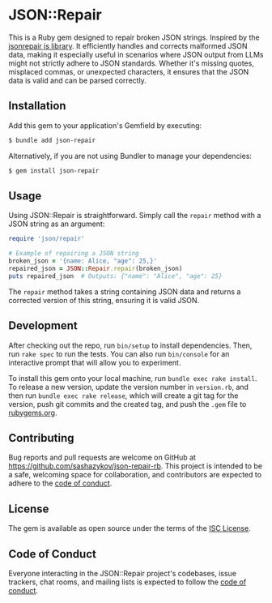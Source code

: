 # JSON::Repair

This is a Ruby gem designed to repair broken JSON strings. Inspired by the [jsonrepair js library](https://github.com/josdejong/jsonrepair/). It efficiently handles and corrects malformed JSON data, making it especially useful in scenarios where JSON output from LLMs might not strictly adhere to JSON standards. Whether it's missing quotes, misplaced commas, or unexpected characters, it ensures that the JSON data is valid and can be parsed correctly.

## Installation

Add this gem to your application's Gemfield by executing:

```bash
$ bundle add json-repair
```

Alternatively, if you are not using Bundler to manage your dependencies:

```bash
$ gem install json-repair
```

## Usage

Using JSON::Repair is straightforward. Simply call the `repair` method with a JSON string as an argument:

```ruby
require 'json/repair'

# Example of repairing a JSON string
broken_json = '{name: Alice, "age": 25,}'
repaired_json = JSON::Repair.repair(broken_json)
puts repaired_json  # Outputs: {"name": "Alice", "age": 25}
```

The `repair` method takes a string containing JSON data and returns a corrected version of this string, ensuring it is valid JSON.

## Development

After checking out the repo, run `bin/setup` to install dependencies. Then, run `rake spec` to run the tests. You can also run `bin/console` for an interactive prompt that will allow you to experiment.

To install this gem onto your local machine, run `bundle exec rake install`. To release a new version, update the version number in `version.rb`, and then run `bundle exec rake release`, which will create a git tag for the version, push git commits and the created tag, and push the `.gem` file to [rubygems.org](https://rubygems.org).

## Contributing

Bug reports and pull requests are welcome on GitHub at https://github.com/sashazykov/json-repair-rb. This project is intended to be a safe, welcoming space for collaboration, and contributors are expected to adhere to the [code of conduct](https://github.com/sashazykov/json-repair-rb/blob/main/CODE_OF_CONDUCT.md).

## License

The gem is available as open source under the terms of the [ISC License](https://opensource.org/licenses/ISC).

## Code of Conduct

Everyone interacting in the JSON::Repair project's codebases, issue trackers, chat rooms, and mailing lists is expected to follow the [code of conduct](https://github.com/sashazykov/json-repair-rb/blob/main/CODE_OF_CONDUCT.md).
